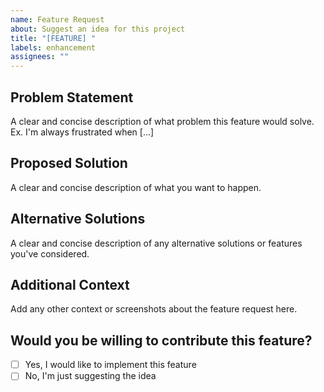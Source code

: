 ```yaml
---
name: Feature Request
about: Suggest an idea for this project
title: "[FEATURE] "
labels: enhancement
assignees: ""
---
```


## Problem Statement

A clear and concise description of what problem this feature would solve. Ex. I'm always frustrated when [...]

## Proposed Solution

A clear and concise description of what you want to happen.

## Alternative Solutions

A clear and concise description of any alternative solutions or features you've considered.

## Additional Context

Add any other context or screenshots about the feature request here.

## Would you be willing to contribute this feature?

- [ ] Yes, I would like to implement this feature
- [ ] No, I'm just suggesting the idea
